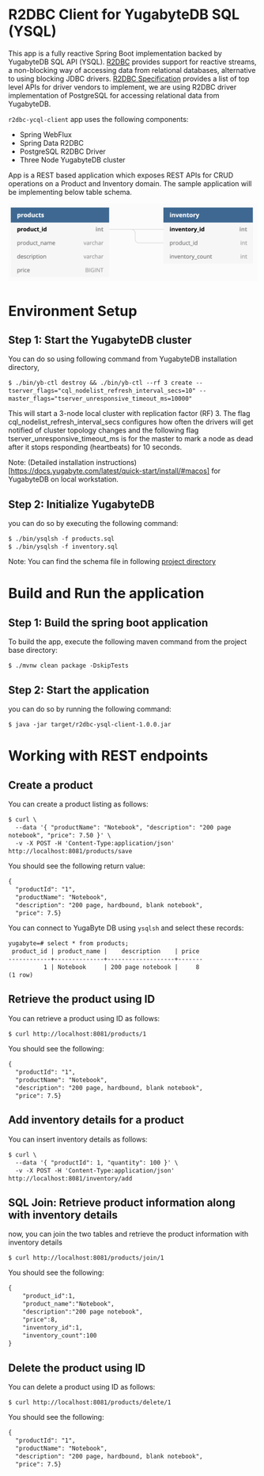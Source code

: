 
# R2DBC Client for YugabyteDB SQL (YSQL)

This app is a fully reactive Spring Boot implementation backed by YugabyteDB SQL API  (YSQL). [R2DBC](r2dbc.io) provides support for reactive streams, a non-blocking way of accessing data from relational databases, alternative to using blocking JDBC drivers. [R2DBC Specification](https://r2dbc.io/spec/0.8.0.M8/spec/html/#introduction.r2dbc-spi) provides a list of top level APIs for driver vendors to implement, we are using R2DBC driver implementation of PostgreSQL for accessing relational data from YugabyteDB. 

`r2dbc-ycql-client` app uses the following components:

- Spring WebFlux
- Spring Data R2DBC
- PostgreSQL R2DBC Driver
- Three Node YugabyteDB cluster

App is a REST based application which exposes REST APIs for CRUD operations on a Product and Inventory domain. The sample application will be implementing below table schema.

![Table Schema](table_diagram.png)


# Environment Setup


## Step 1: Start the YugabyteDB cluster

You can do so using following command from YugabyteDB installation directory,


```
$ ./bin/yb-ctl destroy && ./bin/yb-ctl --rf 3 create --tserver_flags="cql_nodelist_refresh_interval_secs=10" --master_flags="tserver_unresponsive_timeout_ms=10000"
```

This will start a 3-node local cluster with replication factor (RF) 3. The flag cql_nodelist_refresh_interval_secs configures how often the drivers will get notified of cluster topology changes and the following flag tserver_unresponsive_timeout_ms is for the master to mark a node as dead after it stops responding (heartbeats) for 10 seconds.

Note: (Detailed installation instructions)[https://docs.yugabyte.com/latest/quick-start/install/#macos] for YugabyteDB on local workstation.

## Step 2: Initialize YugabyteDB

you can do so by executing the following command:

```
$ ./bin/ysqlsh -f products.sql
$ ./bin/ysqlsh -f inventory.sql
```

Note: You can find the schema file in following [project directory](src/main/resources/sql)

# Build and Run the application

## Step 1: Build the spring boot application

To build the app, execute the following maven command from the project base directory:

```
$ ./mvnw clean package -DskipTests
```

## Step 2: Start the application

you can do so by running the following command:

```
$ java -jar target/r2dbc-ysql-client-1.0.0.jar
```

# Working with REST endpoints

## Create a product

You can create a product listing as follows:
```
$ curl \
  --data '{ "productName": "Notebook", "description": "200 page notebook", "price": 7.50 }' \
  -v -X POST -H 'Content-Type:application/json' http://localhost:8081/products/save
```

You should see the following return value:
```
{
  "productId": "1",
  "productName": "Notebook",
  "description": "200 page, hardbound, blank notebook",
  "price": 7.5}
```
You can connect to YugaByte DB using `ysqlsh` and select these records:

```
yugabyte=# select * from products;
 product_id | product_name |    description    | price
------------+--------------+-------------------+-------
          1 | Notebook     | 200 page notebook |     8
(1 row)
```

## Retrieve the product using ID

You can retrieve a product using ID as follows:

```
$ curl http://localhost:8081/products/1
```

You should see the following:
```
{
  "productId": "1",
  "productName": "Notebook",
  "description": "200 page, hardbound, blank notebook",
  "price": 7.5}
```

## Add inventory details for a product

You can insert inventory details as follows:

```
$ curl \
  --data '{ "productId": 1, "quantity": 100 }' \
  -v -X POST -H 'Content-Type:application/json' http://localhost:8081/inventory/add
```

## SQL Join: Retrieve product information along with inventory details

now, you can join the two tables and retrieve the product information with inventory details

```
$ curl http://localhost:8081/products/join/1
```
You should see the following:

```
{
    "product_id":1,
    "product_name":"Notebook",
    "description":"200 page notebook",
    "price":8,
    "inventory_id":1,
    "inventory_count":100
}
```

## Delete the product using ID 

You can delete a product using ID as follows:

```
$ curl http://localhost:8081/products/delete/1
```
You should see the following:
```
{
  "productId": "1",
  "productName": "Notebook",
  "description": "200 page, hardbound, blank notebook",
  "price": 7.5}
```
